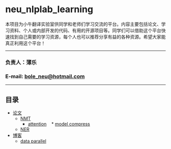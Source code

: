 # neu_nlplab_learning

本项目为小牛翻译实验室供同学和老师们学习交流的平台。内容主要包括论文、学习资料、个人或内部开发的代码、有用的开源项目等。同学们可以借助这个平台快速找到自己需要的学习资源，每个人也可以推荐分享有益的各种资源。希望大家能真正利用这个平台！
****
### 负责人：薄乐
### E-mail: bole_neu@hotmail.com
****
## 目录
* [论文](https://github.com/NEU-NLPLAB/neu_nlplab_learning/tree/master/paper)
  * [NMT](https://github.com/NEU-NLPLAB/neu_nlplab_learning/tree/master/paper/NMT)
    * [attention](https://github.com/NEU-NLPLAB/neu_nlplab_learning/tree/master/paper/NMT/attention)
    * [model compress](https://github.com/NEU-NLPLAB/neu_nlplab_learning/tree/master/paper/NMT/model%20compression)
  * [NER](https://github.com/NEU-NLPLAB/neu_nlplab_learning/tree/master/paper/NER)
* [博客](https://github.com/NEU-NLPLAB/neu_nlplab_learning/tree/master/blog)
  * [data parallel](https://github.com/NEU-NLPLAB/neu_nlplab_learning/tree/master/blog/data%20parallel)

